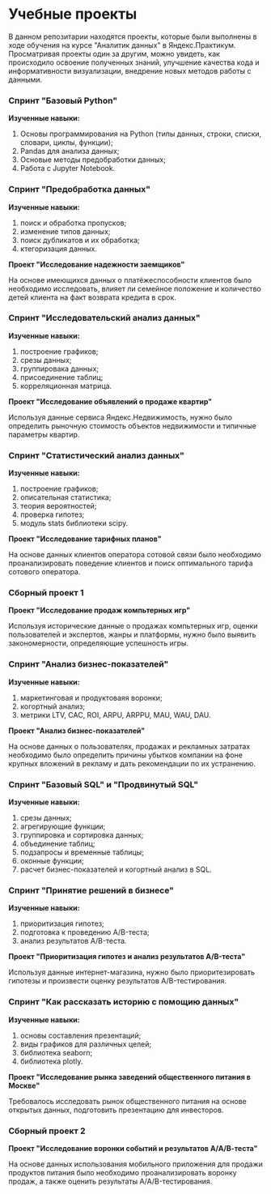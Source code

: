 # Учебные проекты

В данном репозитарии находятся проекты, которые были выполнены в ходе обучения на курсе "Аналитик данных" в Яндекс.Практикум.
Просматривая проекты один за другим, можно увидеть, как происходило освоение полученных знаний, улучшение качества кода и информативности визуализации, внедрение новых методов работы с данными.

### Спринт "Базовый Python"

**Изученные навыки:**
1. Основы программирования на Python (типы данных, строки, списки, словари, циклы, функции);
2. Pandas для анализа данных;
3. Основые методы предобработки данных;
4. Работа с Jupyter Notebook.

### Спринт "Предобработка данных"

**Изученные навыки:**

1. поиск и обработка пропусков;
2. изменение типов данных;
3. поиск дубликатов и их обработка;
4. ктегоризация данных.

**Проект "Исследование надежности заемщиков"** 

На основе имеющихся данных о платёжеспособности клиентов было необходимо исследовать, влияет ли семейное положение и количество детей клиента на факт возврата кредита в срок.

### Спринт "Исследовательский анализ данных"

**Изученные навыки:**

1. построение графиков;
2. срезы данных;
3. группировака данных;
4. присоединение таблиц;
5. корреляционная матрица.

**Проект "Исследование объявлений о продаже квартир"** 

Используя данные сервиса Яндекс.Недвижимость, нужно было определить рыночную стоимость объектов недвижимости и типичные параметры квартир.

### Спринт "Статистический анализ данных"

**Изученные навыки:**

1. построение графиков;
2. описательная статистика;
3. теория вероятностей;
4. проверка гипотез;
5. модуль stats библиотеки scipy.

**Проект "Исследование тарифных планов"** 

На основе данных клиентов оператора сотовой связи было необходимо проанализировать поведение клиентов и поиск оптимального тарифа сотового оператора.

### Сборный проект 1

**Проект "Исследование продаж компьтерных игр"**

Используя исторические данные о продажах компьтерных игр, оценки пользователей и экспертов, жанры и платформы, нужно было выявить закономерности, определяющие успешность игры.

### Спринт "Анализ бизнес-показателей"

**Изученные навыки:**

1. маркетинговая и продуктоваяя воронки;
2. когортный анализ;
3. метрики LTV, CAC, ROI, ARPU, ARPPU, MAU, WAU, DAU.

**Проект "Анализ бизнес-показателей"** 

На основе данных о пользователях, продажах и рекламных затратах необходимо было определить причины убытков компании на фоне крупных вложений в рекламу и дать рекомендации по их устранению.

### Спринт "Базовый SQL" и "Продвинутый SQL"

**Изученные навыки:**

1. срезы данных;
2. агрегирующие функции;
3. группировка и сортировка данных;
4. объединение таблиц;
5. подзапросы и временные таблицы;
6. оконные функции;
7. расчет бизнес-показателей и когортный анализ в SQL.

### Спринт "Принятие решений в бизнесе"

**Изученные навыки:**

1. приоритизация гипотез;
2. подготовка к проведению A/B-теста;
3. анализ результатов A/B-теста.

**Проект "Приоритизация гипотез и анализ результатов A/B-теста"** 

Используя данные интернет-магазина, нужно было приоритезировать гипотезы и произвести оценку результатов A/B-тестирования.

### Спринт "Как рассказать историю с помощию данных"

**Изученные навыки:**

1. основы составления презентаций;
2. виды графиков для различных целей;
3. библиотека seaborn;
4. библиотека plotly.

**Проект "Исследование рынка заведений общественного питания в Москве"** 

Требовалось исследовать рынок общественного питания на основе открытых данных, подготовить презентацию для инвесторов.

### Сборный проект 2

**Проект "Исследование воронки событий и результатов А/А/В-теста"**

На основе данных использования мобильного приложения для продажи продуктов питания было необходимо проанализировать воронку продаж, а также оценить результаты A/A/B-тестирования.
